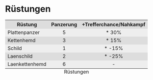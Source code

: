 # Rüstungen

<a name="TabRuestungen" id="TabRuestungen"></a> 
<table cellpadding="3" border="0" cellspacing="1">
  <caption align="bottom">
    Rüstungen
  </caption>
  <tr bgcolor="#DDDDDD">
    <th>
      Rüstung
    </th>
    <th>
      Panzerung
    </th>
    <th>
      +Trefferchance/Nahkampf
    </th>
  </tr>
  <tr bgcolor="#EEEEEE">
    <td>
      Plattenpanzer
    </td>
    <td align="center">
      5
    </td>
    <td align="center">
      * 30%
    </td>
  </tr>
  <tr bgcolor="#DDDDDD">
    <td>
      Kettenhemd
    </td>
    <td align="center">
      3
    </td>
    <td align="center">
      * 15%
    </td>
  </tr>
  <tr bgcolor="#EEEEEE">
    <td>
      Schild
    </td>
    <td align="center">
      1
    </td>
    <td align="center">
      * -15%
    </td>
  </tr>
  <tr bgcolor="#DDDDDD">
    <td>
      Laenschild
    </td>
    <td align="center">
      2
    </td>
    <td align="center">
      * -25%
    </td>
  </tr>
  <tr bgcolor="#EEEEEE">
    <td>
      Laenkettenhemd
    </td>
    <td align="center">
      6
    </td>
    <td align="center">
      -
    </td>
  </tr>
</table>


